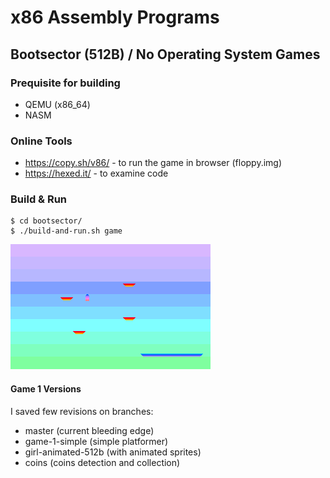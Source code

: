 # x86 Assembly Programs

## Bootsector (512B) / No Operating System Games

### Prequisite for building
- QEMU (x86_64)
- NASM

### Online Tools
- https://copy.sh/v86/ - to run the game in browser (floppy.img)
- https://hexed.it/ - to examine code

### Build & Run
```
$ cd bootsector/
$ ./build-and-run.sh game
```
![Screenshot](bootsector/game/screenshot.png)

#### Game 1 Versions
I saved few revisions on branches:
- master (current bleeding edge)
- game-1-simple (simple platformer)
- girl-animated-512b (with animated sprites)
- coins (coins detection and collection)
